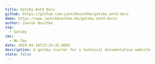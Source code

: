 ```yaml
---
title: Gatsby Antd Docs
github: https://github.com/jannikbuschke/gatsby-antd-docs
demo: https://www.jannikbuschke.de/gatsby-antd-docs/
author: Jannik Buschke
ssg:
  - Gatsby
cms:
  - No Cms
date: 2019-04-10T22:25:31.000Z
description: A gatsby starter for a technical documentation website
stale: false
---
```

